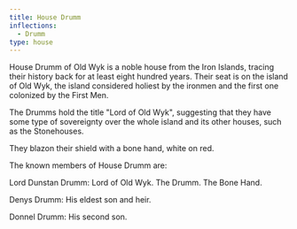 ```yaml
---
title: House Drumm
inflections:
  - Drumm
type: house
---
```


House Drumm of Old Wyk is a noble house from the Iron Islands, tracing their history back for at least eight hundred years. Their seat is on the island of Old Wyk, the island considered holiest by the ironmen and the first one colonized by the First Men.

The Drumms hold the title "Lord of Old Wyk", suggesting that they have some type of sovereignty over the whole island and its other houses, such as the Stonehouses.

They blazon their shield with a bone hand, white on red.

The known members of House Drumm are:

Lord Dunstan Drumm: Lord of Old Wyk. The Drumm. The Bone Hand.

Denys Drumm: His eldest son and heir.

Donnel Drumm: His second son.


